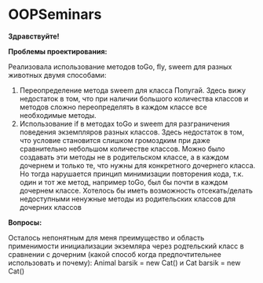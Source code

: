 # OOPSeminars
**Здравствуйте!**  

**Проблемы проектирования:**  

Реализовала использование методов toGo, fly, sweem для разных животных двумя способами:
1) Переопределение метода sweem для класса Попугай. Здесь вижу недостаток в том, что при наличии большого количества классов и методов сложно переопределять в каждом классе все необходимые методы.
2) Использование if в методах toGo и sweem для разграничения поведения экземпляров разных классов. Здесь недостаток в том, что условие становится слишком громоздким при даже сравнительно небольшом количестве классов.
Можно было создавать эти методы не в родительском классе, а в каждом дочернем и только те, что нужны для конкретного дочернего класса. Но тогда нарушается принцип минимизации повторения кода, т.к. один и тот же метод, например toGo, был бы почти в каждом дочернем классе.
Хотелось бы иметь возможность отсекать/делать недоступными ненужные методы из родительских классов для дочерних классов  

**Вопросы:**  

Осталось непонятным для меня преимущество и область применимости инициализации экземляра через родтельский класс в сравнении с дочерним (какой способ когда предпочтительнее использовать и почему):
Animal barsik = new Cat() и Cat barsik = new Cat()
